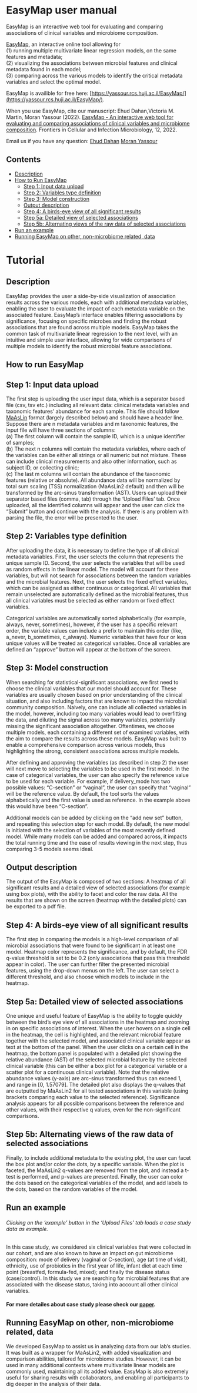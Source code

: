 # EasyMap user manual #
EasyMap is an interactive web tool for evaluating and comparing associations of clinical variables and microbiome composition.

[EasyMap](https://yassour.rcs.huji.ac.il/EasyMap/), an interactive online tool allowing for \
(1) running multiple multivariate linear regression models, on the same features and metadata; \
(2) visualizing the associations between microbial features and clinical metadata found in each model; \
(3) comparing across the various models to identify the critical metadata variables and select the optimal model.

EasyMap is availible for free here: [https://yassour.rcs.huji.ac.il/EasyMap/](https://yassour.rcs.huji.ac.il/EasyMap/).

When you use EasyMap, cite our manuscript:
Ehud Dahan,Victoria M. Martin, Moran Yassour (2022). [EasyMap - An interactive web tool for evaluating and comparing associations of clinical variables and microbiome composition](https://www.frontiersin.org/article/10.3389/fcimb.2022.854164). Frontiers in Cellular and Infection Microbiology, 12, 2022.

Email us if you have any question:
[Ehud Dahan](mailto:ehud.dahan@mail.huji.ac.il)
[Moran Yassour](mailto:moranya@mail.huji.ac.il)

## Contents ##
* [Description](#description)
* [How to Run EasyMap](#how-to-run-easymap)
    * [Step 1: Input data upload](#step-1-input-data-upload)
    * [Step 2: Variables type definition](#step-2-variables-type-definition)
    * [Step 3: Model construction](#step-3-model-construction)
    * [Output description](#output-description)
    * [Step 4: A birds-eye view of all significant results](#step-4-a-birds-eye-view-of-all-significant-results)
    * [Step 5a: Detailed view of selected associations](#step-5a-detailed-view-of-selected-associations)
    * [Step 5b: Alternating views of the raw data of selected associations](#step-5b-alternating-views-of-the-raw-data-of-selected-associations)
* [Run an example](#run-an-example)
* [Running EasyMap on other, non-microbiome related, data](#running-easymap-on-other-non-microbiome-related-data)

# Tutorial

## Description ##

EasyMap provides the user a side-by-side visualization of association results across the various models, each with additional metadata variables, enabling the user to evaluate the impact of each metadata variable on the associated feature. EasyMap’s interface enables filtering associations by significance, focusing on specific microbes and finding the robust associations that are found across multiple models. EasyMap takes the common task of multivariate linear regression to the next level, with an intuitive and simple user interface, allowing for wide comparisons of multiple models to identify the robust microbial feature associations.

## How to run EasyMap ##
## Step 1: Input data upload ##
The first step is uploading the user input data, which is a separator based file (csv, tsv etc.) including all relevant data: clinical metadata variables and taxonomic features’ abundance for each sample. This file should follow [MaAsLin](https://huttenhower.sph.harvard.edu/maaslin) format (largely described below) and should have a header line. Suppose there are n metadata variables and m taxonomic features, the input file will have three sections of columns:\
(a) The first column will contain the sample ID, which is a unique identifier of samples; \
(b) The next n columns will contain the metadata variables, where each of the variables can be either all strings or all numeric but not mixture. These can include clinical measurements and also other information, such as subject ID, or collecting clinic; \
(c) The last m columns will contain the abundance of the taxonomic features (relative or absolute). All abundance data will be normalized by total sum scaling (TSS) normalization (MaAsLin2 default) and then will be transformed by the arc-sinus transformation (AST).
Users can upload their separator based files (comma, tab) through the ‘Upload Files’ tab. Once uploaded, all the identified columns will appear and the user can click the “Submit” button and continue with the analysis. If there is any problem with parsing the file, the error will be presented to the user.

## Step 2: Variables type definition ##
After uploading the data, it is necessary to define the type of all clinical metadata variables. First, the user selects the column that represents the unique sample ID. Second, the user selects the variables that will be used as random effects in the linear model. The model will account for these variables, but will not search for associations between the random variables and the microbial features. Next, the user selects the fixed effect variables, which can be assigned as either continuous or categorical. All variables that remain unselected are automatically defined as the microbial features, thus all clinical variables must be selected as either random or fixed effect variables.


Categorical variables are automatically sorted alphabetically (for example, always, never, sometimes), however, if the user has a specific relevant order, the variable values can include a prefix to maintain this order (like, a_never, b_sometimes, c_always). Numeric variables that have four or less unique values will be treated as categorical variables. Once all variables are defined an “approve” button will appear at the bottom of the screen. 

## Step 3: Model construction ##
When searching for statistical-significant associations, we first need to choose the clinical variables that our model should account for. These variables are usually chosen based on prior understanding of the clinical situation, and also including factors that are known to impact the microbial community composition. Naively, one can include all collected variables in the model, however, including too many variables would lead to overfitting the data, and diluting the signal across too many variables, potentially missing the significant association altogether. Oftentimes, we choose multiple models, each containing a different set of examined variables, with the aim to compare the results across these models. EasyMap was built to enable a comprehensive comparison across various models, thus highlighting the strong, consistent associations across multiple models. 

After defining and approving the variables (as described in step 2) the user will next move to selecting the variables to be used in the first model. In the case of categorical variables, the user can also specify the reference value to be used for each variable. For example, if delivery_mode has two possible values: “C-section” or “vaginal”, the user can specify that “vaginal” will be the reference value. By default, the tool sorts the values alphabetically and the first value is used as reference. In the example above this would have been “C-section”.

Additional models can be added by clicking on the “add new set” button, and repeating this selection step for each model. By default, the new model is initiated with the selection of variables of the most recently defined model. While many models can be added and compared across, it impacts the total running time and the ease of results viewing in the next step, thus comparing 3-5 models seems ideal.

## Output description ##
The output of the EasyMap is composed of two sections: A heatmap of all significant results and a detailed view of selected associations (for example using box plots), with the ability to facet and color the raw data. All the results that are shown on the screen (heatmap with the detailed plots) can be exported to a pdf file.

## Step 4: A birds-eye view of all significant results ##
The first step in comparing the models is a high-level comparison of all microbial associations that were found to be significant in at least one model. Heatmap color represents the significance, and by default, the FDR q-value threshold is set to be 0.2 (only associations that pass this threshold appear in color). The user can further filter the presented microbial features, using the drop-down menus on the left. The user can select a different threshold, and also choose which models to include in the heatmap.

## Step 5a: Detailed view of selected associations ##
One unique and useful feature of EasyMap is the ability to toggle quickly between the bird’s eye view of all associations in the heatmap and zooming in on specific associations of interest. When the user hovers on a single cell in the heatmap, the cell is highlighted, and the relevant microbial feature together with the selected model, and associated clinical variable appear as text at the bottom of the panel. When the user clicks on a certain cell in the heatmap, the bottom panel is populated with a detailed plot showing the relative abundance (AST) of the selected microbial feature by the selected clinical variable (this can be either a box plot for a categorical variable or a scatter plot for a continuous clinical variable). Note that the relative abundance values (y-axis) are arc-sinus transformed thus can exceed 1, and range in [0, 1.57079]. The detailed plot also displays the q-values that are outputted by MaAsLin2 for all tested associations in this variable (using brackets comparing each value to the selected reference). Significance analysis appears for all possible comparisons between the reference and other values, with their respective q values, even for the non-significant comparisons.

## Step 5b: Alternating views of the raw data of selected associations ##
Finally, to include additional metadata to the existing plot, the user can facet the box plot and/or color the dots, by a specific variable. When the plot is faceted, the MaAsLin2 q-values are removed from the plot, and instead a t-test is performed, and p-values are presented. Finally, the user can color the dots based on the categorical variables of the model, and add labels to the dots, based on the random variables of the model. 

## Run an example ##
###### Clicking on the ‘example’ button in the ‘Upload Files’ tab loads a case study data as example.
In this case study, we considered six clinical variables that were collected in our cohort, and are also known to have an impact on gut microbiome composition: mode of delivery (vaginal or C-section), age (at time of visit), ethnicity, use of probiotics in the first year of life, infant diet at each time point (breastfed, formula-fed, mixed); and finally the disease status (case/control). In this study we are searching for microbial features that are associated with the disease status, taking into account all other clinical variables.
#### For more detailes about case study please check our [paper](???).

## Running EasyMap on other, non-microbiome related, data ##
We developed EasyMap to assist us in analyzing data from our lab’s studies. It was built as a wrapper for MaAsLin2, with added visualization and comparison abilities, tailored for microbiome studies. However, it can be used in many additional contexts where multivariate linear models are commonly used, maintaining all its added value. EasyMap is also extremely useful for sharing results with collaborators, and enabling all participants to dig deeper in the analysis of their data.

